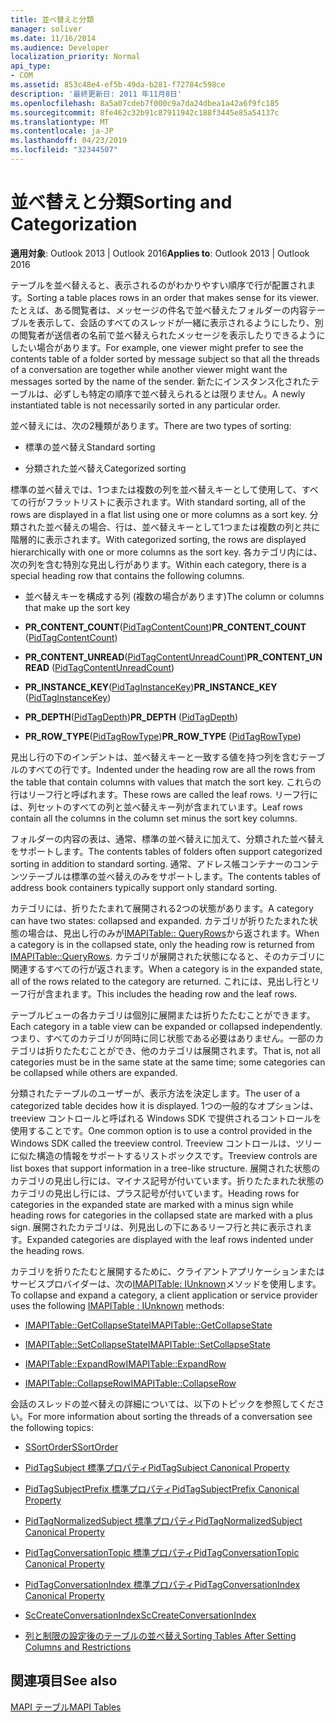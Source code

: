 ```yaml
---
title: 並べ替えと分類
manager: soliver
ms.date: 11/16/2014
ms.audience: Developer
localization_priority: Normal
api_type:
- COM
ms.assetid: 853c48e4-ef5b-49da-b281-f72784c598ce
description: '最終更新日: 2011 年11月8日'
ms.openlocfilehash: 8a5a07cdeb7f000c9a7da24dbea1a42a6f9fc185
ms.sourcegitcommit: 8fe462c32b91c87911942c188f3445e85a54137c
ms.translationtype: MT
ms.contentlocale: ja-JP
ms.lasthandoff: 04/23/2019
ms.locfileid: "32344507"
---
```

# <a name="sorting-and-categorization"></a><span data-ttu-id="e0d3f-103">並べ替えと分類</span><span class="sxs-lookup"><span data-stu-id="e0d3f-103">Sorting and Categorization</span></span>

 
  
<span data-ttu-id="e0d3f-104">**適用対象**: Outlook 2013 | Outlook 2016</span><span class="sxs-lookup"><span data-stu-id="e0d3f-104">**Applies to**: Outlook 2013 | Outlook 2016</span></span> 
  
<span data-ttu-id="e0d3f-105">テーブルを並べ替えると、表示されるのがわかりやすい順序で行が配置されます。</span><span class="sxs-lookup"><span data-stu-id="e0d3f-105">Sorting a table places rows in an order that makes sense for its viewer.</span></span> <span data-ttu-id="e0d3f-106">たとえば、ある閲覧者は、メッセージの件名で並べ替えたフォルダーの内容テーブルを表示して、会話のすべてのスレッドが一緒に表示されるようにしたり、別の閲覧者が送信者の名前で並べ替えられたメッセージを表示したりできるようにしたい場合があります。</span><span class="sxs-lookup"><span data-stu-id="e0d3f-106">For example, one viewer might prefer to see the contents table of a folder sorted by message subject so that all the threads of a conversation are together while another viewer might want the messages sorted by the name of the sender.</span></span> <span data-ttu-id="e0d3f-107">新たにインスタンス化されたテーブルは、必ずしも特定の順序で並べ替えられるとは限りません。</span><span class="sxs-lookup"><span data-stu-id="e0d3f-107">A newly instantiated table is not necessarily sorted in any particular order.</span></span> 
  
<span data-ttu-id="e0d3f-108">並べ替えには、次の2種類があります。</span><span class="sxs-lookup"><span data-stu-id="e0d3f-108">There are two types of sorting:</span></span>
  
- <span data-ttu-id="e0d3f-109">標準の並べ替え</span><span class="sxs-lookup"><span data-stu-id="e0d3f-109">Standard sorting</span></span>
    
- <span data-ttu-id="e0d3f-110">分類された並べ替え</span><span class="sxs-lookup"><span data-stu-id="e0d3f-110">Categorized sorting</span></span> 
    
<span data-ttu-id="e0d3f-111">標準の並べ替えでは、1つまたは複数の列を並べ替えキーとして使用して、すべての行がフラットリストに表示されます。</span><span class="sxs-lookup"><span data-stu-id="e0d3f-111">With standard sorting, all of the rows are displayed in a flat list using one or more columns as a sort key.</span></span> <span data-ttu-id="e0d3f-112">分類された並べ替えの場合、行は、並べ替えキーとして1つまたは複数の列と共に階層的に表示されます。</span><span class="sxs-lookup"><span data-stu-id="e0d3f-112">With categorized sorting, the rows are displayed hierarchically with one or more columns as the sort key.</span></span> <span data-ttu-id="e0d3f-113">各カテゴリ内には、次の列を含む特別な見出し行があります。</span><span class="sxs-lookup"><span data-stu-id="e0d3f-113">Within each category, there is a special heading row that contains the following columns.</span></span>
  
- <span data-ttu-id="e0d3f-114">並べ替えキーを構成する列 (複数の場合があります)</span><span class="sxs-lookup"><span data-stu-id="e0d3f-114">The column or columns that make up the sort key</span></span>
    
- <span data-ttu-id="e0d3f-115">**PR_CONTENT_COUNT**([PidTagContentCount](pidtagcontentcount-canonical-property.md))</span><span class="sxs-lookup"><span data-stu-id="e0d3f-115">**PR_CONTENT_COUNT** ([PidTagContentCount](pidtagcontentcount-canonical-property.md))</span></span>
    
- <span data-ttu-id="e0d3f-116">**PR_CONTENT_UNREAD**([PidTagContentUnreadCount](pidtagcontentunreadcount-canonical-property.md))</span><span class="sxs-lookup"><span data-stu-id="e0d3f-116">**PR_CONTENT_UNREAD** ([PidTagContentUnreadCount](pidtagcontentunreadcount-canonical-property.md))</span></span>
    
- <span data-ttu-id="e0d3f-117">**PR_INSTANCE_KEY**([PidTagInstanceKey](pidtaginstancekey-canonical-property.md))</span><span class="sxs-lookup"><span data-stu-id="e0d3f-117">**PR_INSTANCE_KEY** ([PidTagInstanceKey](pidtaginstancekey-canonical-property.md))</span></span>
    
- <span data-ttu-id="e0d3f-118">**PR_DEPTH**([PidTagDepth](pidtagdepth-canonical-property.md))</span><span class="sxs-lookup"><span data-stu-id="e0d3f-118">**PR_DEPTH** ([PidTagDepth](pidtagdepth-canonical-property.md))</span></span>
    
- <span data-ttu-id="e0d3f-119">**PR_ROW_TYPE**([PidTagRowType](pidtagrowtype-canonical-property.md))</span><span class="sxs-lookup"><span data-stu-id="e0d3f-119">**PR_ROW_TYPE** ([PidTagRowType](pidtagrowtype-canonical-property.md))</span></span> 
    
<span data-ttu-id="e0d3f-120">見出し行の下のインデントは、並べ替えキーと一致する値を持つ列を含むテーブルのすべての行です。</span><span class="sxs-lookup"><span data-stu-id="e0d3f-120">Indented under the heading row are all the rows from the table that contain columns with values that match the sort key.</span></span> <span data-ttu-id="e0d3f-121">これらの行はリーフ行と呼ばれます。</span><span class="sxs-lookup"><span data-stu-id="e0d3f-121">These rows are called the leaf rows.</span></span> <span data-ttu-id="e0d3f-122">リーフ行には、列セットのすべての列と並べ替えキー列が含まれています。</span><span class="sxs-lookup"><span data-stu-id="e0d3f-122">Leaf rows contain all the columns in the column set minus the sort key columns.</span></span> 
  
<span data-ttu-id="e0d3f-123">フォルダーの内容の表は、通常、標準の並べ替えに加えて、分類された並べ替えをサポートします。</span><span class="sxs-lookup"><span data-stu-id="e0d3f-123">The contents tables of folders often support categorized sorting in addition to standard sorting.</span></span> <span data-ttu-id="e0d3f-124">通常、アドレス帳コンテナーのコンテンツテーブルは標準の並べ替えのみをサポートします。</span><span class="sxs-lookup"><span data-stu-id="e0d3f-124">The contents tables of address book containers typically support only standard sorting.</span></span> 
  
<span data-ttu-id="e0d3f-125">カテゴリには、折りたたまれて展開される2つの状態があります。</span><span class="sxs-lookup"><span data-stu-id="e0d3f-125">A category can have two states: collapsed and expanded.</span></span> <span data-ttu-id="e0d3f-126">カテゴリが折りたたまれた状態の場合は、見出し行のみが[IMAPITable:: QueryRows](imapitable-queryrows.md)から返されます。</span><span class="sxs-lookup"><span data-stu-id="e0d3f-126">When a category is in the collapsed state, only the heading row is returned from [IMAPITable::QueryRows](imapitable-queryrows.md).</span></span> <span data-ttu-id="e0d3f-127">カテゴリが展開された状態になると、そのカテゴリに関連するすべての行が返されます。</span><span class="sxs-lookup"><span data-stu-id="e0d3f-127">When a category is in the expanded state, all of the rows related to the category are returned.</span></span> <span data-ttu-id="e0d3f-128">これには、見出し行とリーフ行が含まれます。</span><span class="sxs-lookup"><span data-stu-id="e0d3f-128">This includes the heading row and the leaf rows.</span></span> 
  
<span data-ttu-id="e0d3f-129">テーブルビューの各カテゴリは個別に展開または折りたたむことができます。</span><span class="sxs-lookup"><span data-stu-id="e0d3f-129">Each category in a table view can be expanded or collapsed independently.</span></span> <span data-ttu-id="e0d3f-130">つまり、すべてのカテゴリが同時に同じ状態である必要はありません。一部のカテゴリは折りたたむことができ、他のカテゴリは展開されます。</span><span class="sxs-lookup"><span data-stu-id="e0d3f-130">That is, not all categories must be in the same state at the same time; some categories can be collapsed while others are expanded.</span></span> 
  
<span data-ttu-id="e0d3f-131">分類されたテーブルのユーザーが、表示方法を決定します。</span><span class="sxs-lookup"><span data-stu-id="e0d3f-131">The user of a categorized table decides how it is displayed.</span></span> <span data-ttu-id="e0d3f-132">1つの一般的なオプションは、treeview コントロールと呼ばれる Windows SDK で提供されるコントロールを使用することです。</span><span class="sxs-lookup"><span data-stu-id="e0d3f-132">One common option is to use a control provided in the Windows SDK called the treeview control.</span></span> <span data-ttu-id="e0d3f-133">Treeview コントロールは、ツリーに似た構造の情報をサポートするリストボックスです。</span><span class="sxs-lookup"><span data-stu-id="e0d3f-133">Treeview controls are list boxes that support information in a tree-like structure.</span></span> <span data-ttu-id="e0d3f-134">展開された状態のカテゴリの見出し行には、マイナス記号が付いています。折りたたまれた状態のカテゴリの見出し行には、プラス記号が付いています。</span><span class="sxs-lookup"><span data-stu-id="e0d3f-134">Heading rows for categories in the expanded state are marked with a minus sign while heading rows for categories in the collapsed state are marked with a plus sign.</span></span> <span data-ttu-id="e0d3f-135">展開されたカテゴリは、列見出しの下にあるリーフ行と共に表示されます。</span><span class="sxs-lookup"><span data-stu-id="e0d3f-135">Expanded categories are displayed with the leaf rows indented under the heading rows.</span></span> 
  
<span data-ttu-id="e0d3f-136">カテゴリを折りたたむと展開するために、クライアントアプリケーションまたはサービスプロバイダーは、次の[IMAPITable: IUnknown](imapitableiunknown.md)メソッドを使用します。</span><span class="sxs-lookup"><span data-stu-id="e0d3f-136">To collapse and expand a category, a client application or service provider uses the following [IMAPITable : IUnknown](imapitableiunknown.md) methods:</span></span> 
  
- [<span data-ttu-id="e0d3f-137">IMAPITable::GetCollapseState</span><span class="sxs-lookup"><span data-stu-id="e0d3f-137">IMAPITable::GetCollapseState</span></span>](imapitable-getcollapsestate.md)
    
- [<span data-ttu-id="e0d3f-138">IMAPITable::SetCollapseState</span><span class="sxs-lookup"><span data-stu-id="e0d3f-138">IMAPITable::SetCollapseState</span></span>](imapitable-setcollapsestate.md)
    
- [<span data-ttu-id="e0d3f-139">IMAPITable::ExpandRow</span><span class="sxs-lookup"><span data-stu-id="e0d3f-139">IMAPITable::ExpandRow</span></span>](imapitable-expandrow.md)
    
- [<span data-ttu-id="e0d3f-140">IMAPITable::CollapseRow</span><span class="sxs-lookup"><span data-stu-id="e0d3f-140">IMAPITable::CollapseRow</span></span>](imapitable-collapserow.md)
    
<span data-ttu-id="e0d3f-141">会話のスレッドの並べ替えの詳細については、以下のトピックを参照してください。</span><span class="sxs-lookup"><span data-stu-id="e0d3f-141">For more information about sorting the threads of a conversation see the following topics:</span></span>
  
- [<span data-ttu-id="e0d3f-142">SSortOrder</span><span class="sxs-lookup"><span data-stu-id="e0d3f-142">SSortOrder</span></span>](ssortorder.md)
    
- [<span data-ttu-id="e0d3f-143">PidTagSubject 標準プロパティ</span><span class="sxs-lookup"><span data-stu-id="e0d3f-143">PidTagSubject Canonical Property</span></span>](pidtagsubject-canonical-property.md)
    
- [<span data-ttu-id="e0d3f-144">PidTagSubjectPrefix 標準プロパティ</span><span class="sxs-lookup"><span data-stu-id="e0d3f-144">PidTagSubjectPrefix Canonical Property</span></span>](pidtagsubjectprefix-canonical-property.md)
    
- [<span data-ttu-id="e0d3f-145">PidTagNormalizedSubject 標準プロパティ</span><span class="sxs-lookup"><span data-stu-id="e0d3f-145">PidTagNormalizedSubject Canonical Property</span></span>](pidtagnormalizedsubject-canonical-property.md)
    
- [<span data-ttu-id="e0d3f-146">PidTagConversationTopic 標準プロパティ</span><span class="sxs-lookup"><span data-stu-id="e0d3f-146">PidTagConversationTopic Canonical Property</span></span>](pidtagconversationtopic-canonical-property.md)
    
- [<span data-ttu-id="e0d3f-147">PidTagConversationIndex 標準プロパティ</span><span class="sxs-lookup"><span data-stu-id="e0d3f-147">PidTagConversationIndex Canonical Property</span></span>](pidtagconversationindex-canonical-property.md)
    
- [<span data-ttu-id="e0d3f-148">ScCreateConversationIndex</span><span class="sxs-lookup"><span data-stu-id="e0d3f-148">ScCreateConversationIndex</span></span>](sccreateconversationindex.md)
    
- [<span data-ttu-id="e0d3f-149">列と制限の設定後のテーブルの並べ替え</span><span class="sxs-lookup"><span data-stu-id="e0d3f-149">Sorting Tables After Setting Columns and Restrictions</span></span>](sorting-tables-after-setting-columns-and-restrictions.md)
    
## <a name="see-also"></a><span data-ttu-id="e0d3f-150">関連項目</span><span class="sxs-lookup"><span data-stu-id="e0d3f-150">See also</span></span>



[<span data-ttu-id="e0d3f-151">MAPI テーブル</span><span class="sxs-lookup"><span data-stu-id="e0d3f-151">MAPI Tables</span></span>](mapi-tables.md)

